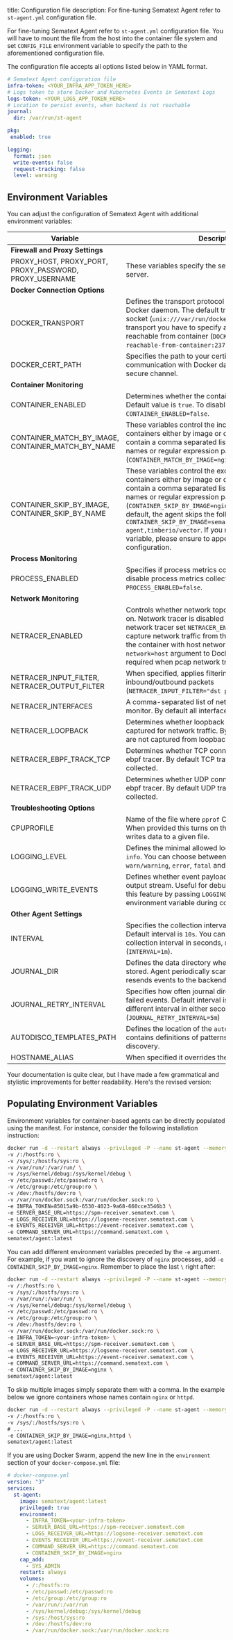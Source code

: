 title: Configuration file
description: For fine-tuning Sematext Agent refer to `st-agent.yml` configuration file.

For fine-tuning Sematext Agent refer to `st-agent.yml` configuration file. You will have to mount the file from the host into the container file system and set `CONFIG_FILE` environment variable to specify the path to the aforementioned configuration file.

The configuration file accepts all options listed below in YAML format.
```yaml
# Sematext Agent configuration file
infra-token: <YOUR_INFRA_APP_TOKEN_HERE>
# Logs token to store Docker and Kubernetes Events in Sematext Logs
logs-token: <YOUR_LOGS_APP_TOKEN_HERE>
# Location to persist events, when backend is not reachable
journal:
  dir: /var/run/st-agent

pkg:
 enabled: true

logging:
  format: json
  write-events: false
  request-tracking: false
  level: warning
```

## Environment Variables

You can adjust the configuration of Sematext Agent with additional environment variables:

| Variable | Description                                                                                                                                                                                                                                                                                                                                                                                                                                                                                  |
|----------|----------------------------------------------------------------------------------------------------------------------------------------------------------------------------------------------------------------------------------------------------------------------------------------------------------------------------------------------------------------------------------------------------------------------------------------------------------------------------------------------|
| **Firewall and Proxy Settings** |                                                                                                                                                                                                                                                                                                                                                                                                                                                                                              |
| PROXY_HOST, PROXY_PORT, PROXY_PASSWORD, PROXY_USERNAME | These variables specify the settings for the proxy server.                                                                                                                                                                                                                                                                                                                                                                                                                                   |
| **Docker Connection Options** |                                                                                                                                                                                                                                                                                                                                                                                                                                                                                              |
| DOCKER_TRANSPORT | Defines the transport protocol for communication with Docker daemon. The default transport is UNIX domain socket (`unix:///var/run/docker.sock`). For TCP transport you have to specify an IP address that's reachable from container (`DOCKER_TRANSPORT=tcp://ip-reachable-from-container:2375/`).                                                                                                                                                                                          |
| DOCKER_CERT_PATH | Specifies the path to your certificate files when communication with Docker daemon is carried out over secure channel.                                                                                                                                                                                                                                                                                                                                                                       |
| **Container Monitoring** |                                                                                                                                                                                                                                                                                                                                                                                                                                                                                              |
| CONTAINER_ENABLED | Determines whether the container collector is enabled. Default value is `true`. To disable container collector set `CONTAINER_ENABLED=false`.                                                                                                                                                                                                                                                                                                                                                |
| CONTAINER_MATCH_BY_IMAGE, CONTAINER_MATCH_BY_NAME | These variables control the inclusion of detected containers either by image or container name. Can contain a comma separated list of full container/images names or regular expression patterns (`CONTAINER_MATCH_BY_IMAGE=nginx,mongo*`).                                                                                                                                                                                                                                                  |
| CONTAINER_SKIP_BY_IMAGE, CONTAINER_SKIP_BY_NAME | These variables control the exclusion of detected containers either by image or container name. Can contain a comma separated list of full container/images names or regular expression patterns (`CONTAINER_SKIP_BY_IMAGE=nginx,mongo*`). **Important**: By default, the agent skips the following images: `CONTAINER_SKIP_BY_IMAGE=sematext/agent,sematext/app-agent,timberio/vector`. If you modify this environment variable, please ensure to append these options to your configuration. |
| **Process Monitoring** |                                                                                                                                                                                                                                                                                                                                                                                                                                                                                              |
| PROCESS_ENABLED | Specifies if process metrics collection is enabled. To disable process metrics collector set `PROCESS_ENABLED=false`.                                                                                                                                                                                                                                                                                                                                                                        |
| **Network Monitoring** |                                                                                                                                                                                                                                                                                                                                                                                                                                                                                              |
| NETRACER_ENABLED | Controls whether network topology collector is turned on. Network tracer is disabled by default. To enable network tracer set `NETRACER_ENABLED=true`. In order to capture network traffic from the host, you should start the container with host networking by passing the `--network=host` argument to Docker engine. This is only required when pcap network tracer is used.                                                                                                             |
| NETRACER_INPUT_FILTER, NETRACER_OUTPUT_FILTER | When specified, applies filtering expressions to all inbound/outbound packets (`NETRACER_INPUT_FILTER="dst port 8923 and tcp"`).                                                                                                                                                                                                                                                                                                                                                             |
| NETRACER_INTERFACES | A comma-separated list of network interfaces to monitor. By default all interfaces are tracked.                                                                                                                                                                                                                                                                                                                                                                                              |
| NETRACER_LOOPBACK | Determines whether loopback interfaces should be captured for network traffic. By default network packets are not captured from loopback interfaces.                                                                                                                                                                                                                                                                                                                                         |
| NETRACER_EBPF_TRACK_TCP | Determines whether TCP connections are tracked by ebpf tracer. By default TCP traffic statistics are collected.                                                                                                                                                                                                                                                                                                                                                                              |
| NETRACER_EBPF_TRACK_UDP | Determines whether UDP connections are tracked by ebpf tracer. By default UDP traffic statistics are collected.                                                                                                                                                                                                                                                                                                                                                                              |  
| **Troubleshooting Options** |                                                                                                                                                                                                                                                                                                                                                                                                                                                                                              |
| CPUPROFILE | Name of the file where `pprof` CPU profile is dumped. When provided this turns on the CPU profiling and writes data to a given file.                                                                                                                                                                                                                                                                                                                                                         |
| LOGGING_LEVEL | Defines the minimal allowed log level. Default log level is `info`. You can choose between `debug`, `info`, `warn/warning`, `error`, `fatal` and `panic`.                                                                                                                                                                                                                                                                                                                                    |
| LOGGING_WRITE_EVENTS | Defines whether event payloads are written to standard output stream. Useful for debugging. You can disable this feature by passing `LOGGING_WRITE_EVENTS=false` environment variable during container bootstrap.                                                                                                                                                                                                                                                                            |
| **Other Agent Settings** |                                                                                                                                                                                                                                                                                                                                                                                                                                                                                              |
| INTERVAL | Specifies the collection interval for metrics collectors. Default interval is `10s`. You can specify a duration for collection interval in seconds, minutes or hours (`INTERVAL=1m`).                                                                                                                                                                                                                                                                                                        |
| JOURNAL_DIR | Defines the data directory where failed events are stored. Agent periodically scans this directory and resends events to the backend.                                                                                                                                                                                                                                                                                                                                                        |
| JOURNAL_RETRY_INTERVAL | Specifies how often journal directory is scanned for failed events. Default interval is `30s`. You can specify a different interval in either seconds, minutes or hours (`JOURNAL_RETRY_INTERVAL=5m`)                                                                                                                                                                                                                                                                                        |
| AUTODISCO_TEMPLATES_PATH | Defines the location of the `autodisco.yml` file that contains definitions of patterns involved in app auto-discovery.                                                                                                                                                                                                                                                                                                                                                                       |
| HOSTNAME_ALIAS | When specified it overrides the original host name.                                                                                                                                                                                                                                                                                                                                                                                                                                          |

Your documentation is quite clear, but I have made a few grammatical and stylistic improvements for better readability. Here's the revised version:

## Populating Environment Variables

Environment variables for container-based agents can be directly populated using the manifest. For instance, consider the following installation instruction:

```bash
docker run -d --restart always --privileged -P --name st-agent --memory 512MB \
-v /:/hostfs:ro \
-v /sys/:/hostfs/sys:ro \
-v /var/run/:/var/run/ \
-v /sys/kernel/debug:/sys/kernel/debug \
-v /etc/passwd:/etc/passwd:ro \
-v /etc/group:/etc/group:ro \
-v /dev:/hostfs/dev:ro \
-v /var/run/docker.sock:/var/run/docker.sock:ro \
-e INFRA_TOKEN=85015a9b-6530-4023-9a68-660cce3546b3 \
-e SERVER_BASE_URL=https://spm-receiver.sematext.com \
-e LOGS_RECEIVER_URL=https://logsene-receiver.sematext.com \
-e EVENTS_RECEIVER_URL=https://event-receiver.sematext.com \
-e COMMAND_SERVER_URL=https://command.sematext.com \
sematext/agent:latest
```

You can add different environment variables preceded by the `-e` argument. For example, if you want to ignore the discovery of `nginx` processes, add `-e CONTAINER_SKIP_BY_IMAGE=nginx`. Remember to place the last `\` right after:

```bash
docker run -d --restart always --privileged -P --name st-agent --memory 512MB \
-v /:/hostfs:ro \
-v /sys/:/hostfs/sys:ro \
-v /var/run/:/var/run/ \
-v /sys/kernel/debug:/sys/kernel/debug \
-v /etc/passwd:/etc/passwd:ro \
-v /etc/group:/etc/group:ro \
-v /dev:/hostfs/dev:ro \
-v /var/run/docker.sock:/var/run/docker.sock:ro \
-e INFRA_TOKEN=<your-infra-token> \
-e SERVER_BASE_URL=https://spm-receiver.sematext.com \
-e LOGS_RECEIVER_URL=https://logsene-receiver.sematext.com \
-e EVENTS_RECEIVER_URL=https://event-receiver.sematext.com \
-e COMMAND_SERVER_URL=https://command.sematext.com \
-e CONTAINER_SKIP_BY_IMAGE=nginx \
sematext/agent:latest
```

To skip multiple images simply separate them with a comma. In the example below we ignore containers whose names contain `nginx` or `httpd`.

```bash
docker run -d --restart always --privileged -P --name st-agent --memory 512MB \
-v /:/hostfs:ro \
-v /sys/:/hostfs/sys:ro \
# ...
-e CONTAINER_SKIP_BY_IMAGE=nginx,httpd \
sematext/agent:latest
```

If you are using Docker Swarm, append the new line in the `environment` section of your `docker-compose.yml` file:

```yaml
# docker-compose.yml
version: "3"
services:
  st-agent:
    image: sematext/agent:latest
    privileged: true
    environment:
      - INFRA_TOKEN=<your-infra-token>
      - SERVER_BASE_URL=https://spm-receiver.sematext.com
      - LOGS_RECEIVER_URL=https://logsene-receiver.sematext.com
      - EVENTS_RECEIVER_URL=https://event-receiver.sematext.com
      - COMMAND_SERVER_URL=https://command.sematext.com
      - CONTAINER_SKIP_BY_IMAGE=nginx
    cap_add:
      - SYS_ADMIN
    restart: always
    volumes:
      - /:/hostfs:ro
      - /etc/passwd:/etc/passwd:ro
      - /etc/group:/etc/group:ro
      - /var/run/:/var/run
      - /sys/kernel/debug:/sys/kernel/debug
      - /sys:/host/sys:ro
      - /dev:/hostfs/dev:ro
      - /var/run/docker.sock:/var/run/docker.sock:ro
```
